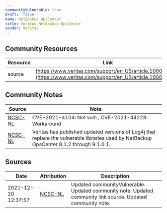 ```yaml
---
communityVulnerable: true
draft: 'false'
name: NetBackup OpsCenter
title: Veritas NetBackup OpsCenter
vendor: Veritas
---
```



## Community Resources
| Resource | Link |
| --- | --- |
| source | [https://www.veritas.com/support/en_US/article.100052100](https://www.veritas.com/support/en_US/article.100052100) |

## Community Notes
| Source | Note |
| --- | --- |
| [NCSC-NL](https://github.com/NCSC-NL/log4shell/blob/main/software/README.md) | CVE-2021-4104: Not vuln ; CVE-2021-44228: Workaround </ul> |
| [NCSC-NL](https://github.com/NCSC-NL/log4shell/blob/main/software/README.md) | Veritas has published updated versions of Log4j that replace the vulnerable libraries used by NetBackup OpsCenter 8.1.2 through 9.1.0.1. |

## Sources
| Date | Attribution | Description |
| --- | --- | --- |
| 2021-12-20 12:37:57 | [NCSC-NL](https://github.com/NCSC-NL/log4shell/blob/main/software/README.md) | Updated communityVulnerable. Updated community note. Updated community link source. Updated community note.  |
